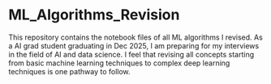 # ML_Algorithms_Revision

This repository contains the notebook files of all ML algorithms I revised. As a AI grad student graduating in Dec 2025, I am preparing for my interviews in the field of AI and data science. I feel that revising all concepts starting from basic machine learning techniques to complex deep learning techniques is one pathway to follow. 
